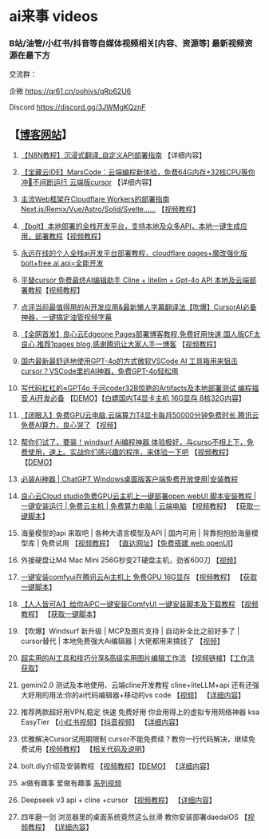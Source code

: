 # ai来事 videos

### B站/油管/小红书/抖音等自媒体视频相关[内容、资源等] 最新视频资源在最下方

交流群：

企微  https://qr61.cn/oohivs/qRp62U6

Discord https://discord.gg/3JWMgKQznF

## 【[博客网站](/)】 

1. [【N8N教程】沉浸式翻译_自定义API部署指南](./md/1.md) 【详细内容】

2. [【宝藏云IDE】MarsCode：云端编程新体验，免费64G内存+32核CPU等你冲🚀不间断运行 云端版cursor](./md/2.md) 【详细内容】

3. [主流Web框架在Cloudflare Workers的部署指南 Next.js/Remix/Vue/Astro/Solid/Svelte……](./md/3.md) 【[视频教程](https://www.bilibili.com/video/BV1sFSqYGEem/)】

7. [【bolt】本地部署的全栈开发平台，支持本地及众多API，本地一键生成应用，部署教程](./md/7.md)【[视频教程](https://www.bilibili.com/video/BV1V1DHYJE6h/)】

8. [永远在线的个人全栈ai开发平台部署教程，cloudflare pages+魔改强化版bolt+free ai api=全能开发](./md/8.md)

9. [平替cursor 免费最终AI编辑助手 Cline + litellm + Gpt-4o API 本地及云端部署教程](./md/9.md)【[视频教程](https://www.bilibili.com/video/BV1DJDDYfEfD/)】

10. [点评当前最值得用的Ai开发应用&最新懒人字幕翻译法【吹爆】CursorAI必备神器，一键搞定油管视频字幕](https://www.bilibili.com/video/BV1FBDqYgEQ4/)

11. [【全网首发】良心云Edgeone Pages部署博客教程,免费好用快速,国人版CF太良心,推荐1pages blog,感谢腾讯让大家人手一博客](https://github.com/aigem/1pages) 【[视频教程](https://www.bilibili.com/video/BV1QEmrYZEtt)】

12. [国内最新最舒适地使用GPT-4o的方式微软VSCode AI 工具箱用来狙击cursor？VSCode里的AI神器，免费GPT-4o轻松用](https://www.bilibili.com/video/BV1kLmbYGExa/)

13. [写代码杠杠的≈GPT4o 千问coder32B惊艳的Artifacts及本地部署测试 编程福音 Ai开发必备](https://www.bilibili.com/video/BV1VYUAYZEH7/) 【[DEMO](https://qwen.edge1.us.kg)】【[白嫖国内T4显卡主机 16G显存 8核32G内容](https://www.bilibili.com/video/BV1BJmSYFE2a/)】

14. [【闭眼入】免费GPU云电脑,云端算力T4显卡每月50000分钟免费时长 腾讯云免费AI算力，良心哭了](./md/14.md)  【[视频](https://www.bilibili.com/video/BV1BJmSYFE2a/)】

15. [帮你们试了，要装！windsurf Ai编程神器 体验极好，与curso不相上下，免费使用，速上。实战你们感兴趣的程序，来体验一下吧](./md/15.md) 【[视频教程](https://www.bilibili.com/video/BV1B3U7YuEcZ/)】 【[DEMO](https://1pics.edge1.us.kg/)】

16. [必装Ai神器 | ChatGPT Windows桌面版客户端免费开放使用|安装教程](https://www.bilibili.com/video/BV165UHYXEFE/) 

17. [良心云Cloud studio免费GPU云主机上一键部署open webUI 脚本安装教程 | 一键安装运行 | 免费云主机 | 免费算力电脑 | 云端电脑](./md/17.md) 【[视频教程](https://www.bilibili.com/video/BV1tmSFY1ERb/)】 【[获取一键脚本](https://gf.bilibili.com/item/detail/1107198073)】

18. 海量模型的api 来取吧 | 各种大语言模型及API | 国内可用 | 背靠抱抱脸海量模型库 | 免费试用 【[视频教程](https://www.bilibili.com/video/BV1ftUDYiE7Y/)】 【[直达网址](https://glhf.chat)】【[免费搭建 web openUI](./md/17.md)】

19. 外接硬盘让M4 Mac Mini 256G秒变2T硬盘主机，劲省600刀 【[视频](https://www.bilibili.com/video/BV1dxBxYvEoE/)】 

20. [一键安装comfyui在腾讯云Ai主机上 免费GPU 16G显存](./md/14.md) 【[视频教程](https://www.bilibili.com/video/BV1nMzNYHEd6/)】 【[获取一键脚本](https://github.com/aigem/aitools/)】

21. [【人人皆可Ai】给你AiPC一键安装ComfyUI 一键安装脚本及下载教程](./md/21.md) 【[视频教程](https://www.bilibili.com/video/BV13UBRYVEmX/)】 【[获取一键脚本]((https://gf.bilibili.com/item/detail/1107198073))】

22. 【吹爆】Windsurf 新升级 | MCP及图片支持 | 自动补全比之前好多了 | cursor替代 | 本地免费强大Ai编辑器 | 大佬都用来搞钱了 【[视频](https://www.bilibili.com/video/BV1F2zqYyEyA/)】

23. [超实用的AI工具和技巧分享&高级实用图片编辑工作流](./md/23.md) 【[视频链接](https://www.bilibili.com/video/BV1qf6wYkEKQ/)】【[工作流获取](https://gf.bilibili.com/item/detail/1107271073)】

32. gemini2.0 测试及本地使用、云端cline开发教程 cline+liteLLM+api 还有还强大好用的用法:你的ai代码编辑器+移动的vs code 【[视频](https://www.bilibili.com/video/BV1PuB5YmEhA/)】 【[详细内容](./md/32.md)】

34. 推荐两款超好用VPN,稳定 快速 免费好用 你会用得上的虚拟专用网络神器 ksa EasyTier 【[小红书视频](https://www.xiaohongshu.com/discovery/item/676423360000000014027b07?source=webshare&xhsshare=pc_web&xsec_token=ABzf-fhLZ0oyTNquAKp6YNFgPkCadC2a9ixPqggV3w3dU=&xsec_source=pc_share)】【[抖音视频](https://v.douyin.com/iUuBh1Mt/)】 【[详细内容](./md/34.md)】

35. 优雅解决Cursor试用期限制 cursor不能免费续？教你一行代码解决，继续免费试用【[视频教程](https://www.bilibili.com/video/BV1H3ktYtEUy/)】 【[相关代码及说明](./md/35.md)】

36. bolt.diy介绍及安装教程 【[视频教程](https://www.bilibili.com/video/BV1xHCgYDET4/)】【[DEMO](https://bolt.remix.us.kg/)】 【[详细内容](./md/36.md)】

39. ai做有趣事 爱做有趣事 [系列视频](https://www.bilibili.com/video/BV17q6WYTEtW/)

40. Deepseek v3 api + cline +cursor 【[视频教程](https://www.bilibili.com/video/BV11i6nYgEgS/)】 【[详细内容](./md/40.md)】

41. 四年磨一剑 浏览器里的桌面系统竟然这么丝滑 教你安装部署daedalOS 【[视频教程](https://www.bilibili.com/video/BV1GX6qYeEKw/)】 【[详细内容](./md/41.md)】
